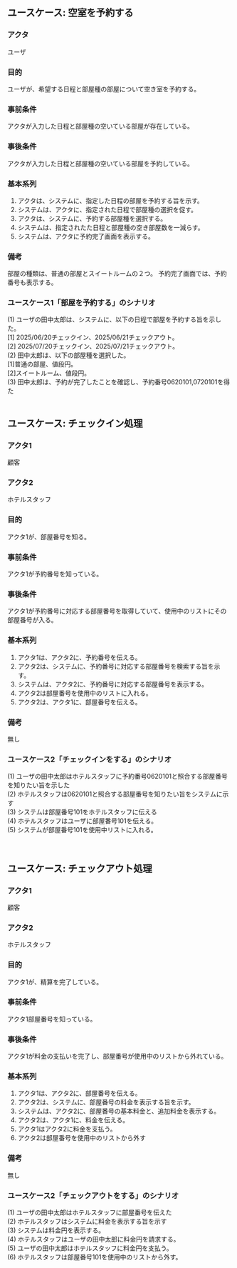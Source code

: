## ユースケース: 空室を予約する
### アクタ
ユーザ
### 目的
ユーザが、希望する日程と部屋種の部屋について空き室を予約する。
### 事前条件
アクタが入力した日程と部屋種の空いている部屋が存在している。
### 事後条件
アクタが入力した日程と部屋種の空いている部屋を予約している。
### 基本系列
1. アクタは、システムに、指定した日程の部屋を予約する旨を示す。
2. システムは、アクタに、指定された日程で部屋種の選択を促す。
3. アクタは、システムに、予約する部屋種を選択する。
4. システムは、指定されたた日程と部屋種の空き部屋数を一減らす。
5. システムは、アクタに予約完了画面を表示する。
### 備考
部屋の種類は、普通の部屋とスイートルームの２つ。
予約完了画面では、予約番号も表示する。

### ユースケース1「部屋を予約する」のシナリオ
(1) ユーザの田中太郎は、システムに、以下の日程で部屋を予約する旨を示した。  
  [1] 2025/06/20チェックイン、2025/06/21チェックアウト。  
  [2] 2025/07/20チェックイン、2025/07/21チェックアウト。  
(2) 田中太郎は、以下の部屋種を選択した。  
  [1]普通の部屋、値段円。  
  [2]スイートルーム、値段円。  
(3) 田中太郎は、予約が完了したことを確認し、予約番号0620101,0720101を得た  
 
## ユースケース: チェックイン処理
### アクタ1
顧客  
### アクタ2
ホテルスタッフ  
### 目的
アクタ1が、部屋番号を知る。  
### 事前条件
アクタ1が予約番号を知っている。  
### 事後条件
アクタ1が予約番号に対応する部屋番号を取得していて、使用中のリストにその部屋番号が入る。  
### 基本系列  
1. アクタ1は、アクタ2に、予約番号を伝える。
2. アクタ2は、システムに、予約番号に対応する部屋番号を検索する旨を示す。
3. システムは、アクタ2に、予約番号に対応する部屋番号を表示する。
4. アクタ2は部屋番号を使用中のリストに入れる。
5. アクタ2は、アクタ1に、部屋番号を伝える。

### 備考
無し

### ユースケース2「チェックインをする」のシナリオ
(1)	ユーザの田中太郎はホテルスタッフに予約番号0620101と照合する部屋番号を知りたい旨を示した  
(2)	ホテルスタッフは0620101と照合する部屋番号を知りたい旨をシステムに示す  
(3)	システムは部屋番号101をホテルスタッフに伝える  
(4)	ホテルスタッフはユーザに部屋番号101を伝える。  
(5)	システムが部屋番号101を使用中リストに入れる。  

 

## ユースケース: チェックアウト処理
### アクタ1
顧客
### アクタ2
ホテルスタッフ
### 目的
アクタ1が、精算を完了している。
### 事前条件
アクタ1部屋番号を知っている。
### 事後条件
アクタ1が料金の支払いを完了し、部屋番号が使用中のリストから外れている。
### 基本系列
1. アクタ1は、アクタ2に、部屋番号を伝える。
2. アクタ2は、システムに、部屋番号の料金を表示する旨を示す。
3. システムは、アクタ2に、部屋番号の基本料金と、追加料金を表示する。
4. アクタ2は、アクタ1に、料金を伝える。
5. アクタ1はアクタ2に料金を支払う。
6. アクタ2は部屋番号を使用中のリストから外す

### 備考
無し

### ユースケース2「チェックアウトをする」のシナリオ
(1)	ユーザの田中太郎はホテルスタッフに部屋番号を伝えた  
(2)	ホテルスタッフはシステムに料金を表示する旨を示す  
(3)	システムは料金円を表示する。  
(4)	ホテルスタッフはユーザの田中太郎に料金円を請求する。  
(5)	ユーザの田中太郎はホテルスタッフに料金円を支払う。  
(6)	ホテルスタッフは部屋番号101を使用中のリストから外す。  

